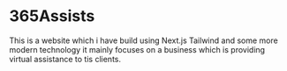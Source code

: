 # 365Assists
This is a website which i have build using Next.js Tailwind and some more modern technology it mainly focuses on a business which is providing virtual assistance to tis clients.
